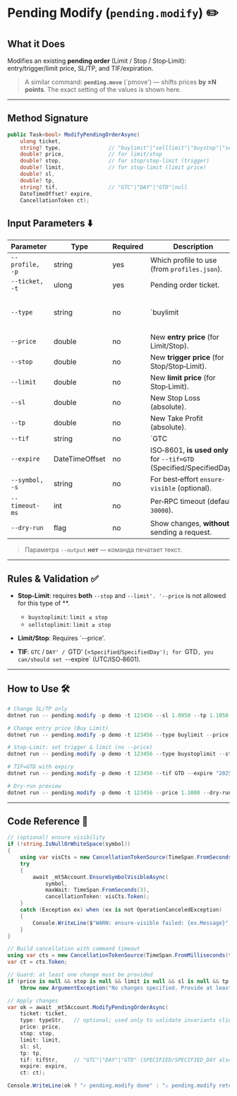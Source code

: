 # Pending Modify (`pending.modify`) ✏️

## What it Does

Modifies an existing **pending order** (Limit / Stop / Stop‑Limit): entry/trigger/limit price, SL/TP, and TIF/expiration.

> A similar command: **`pending.move`** (`pmove') — shifts prices **by ±N points**. The exact setting of the values is shown here.

---
## Method Signature

```csharp
public Task<bool> ModifyPendingOrderAsync(
    ulong ticket,
    string? type,               // "buylimit"|"selllimit"|"buystop"|"sellstop"|"buystoplimit"|"sellstoplimit"|null
    double? price,              // for limit/stop
    double? stop,               // for stop/stop-limit (trigger)
    double? limit,              // for stop-limit (limit price)
    double? sl,
    double? tp,
    string? tif,                // "GTC"|"DAY"|"GTD"|null
    DateTimeOffset? expire,
    CancellationToken ct);
```

## Input Parameters ⬇️

| Parameter       | Type           | Required | Description                                                                 |           |         |          |              |                                              |
| --------------- | -------------- | -------- | --------------------------------------------------------------------------- | --------- | ------- | -------- | ------------ | -------------------------------------------- |
| `--profile, -p` | string         | yes      | Which profile to use (from `profiles.json`).                                |           |         |          |              |                                              |
| `--ticket, -t`  | ulong          | yes      | Pending order ticket.                                                       |           |         |          |              |                                              |
| `--type` | string | no | \`buylimit | selllimit | buystop | sellstop | buystoplimit | sellstoplimit\` (for validating invariants). |
| `--price`       | double | no | New **entry price** (for Limit/Stop).                                     |           |         |          |              |                                              |
| `--stop`        | double | no | New **trigger price** (for Stop/Stop‑Limit).                              |           |         |          |              |                                              |
| `--limit`       | double | no | New **limit price** (for Stop‑Limit).                                     |           |         |          |              |                                              |
| `--sl`          | double         | no       | New Stop Loss (absolute).                                                   |           |         |          |              |                                              |
| `--tp`          | double         | no       | New Take Profit (absolute).                                                 |           |         |          |              |                                              |
| `--tif`         | string         | no       | \`GTC                                                                       | DAY       | GTD\`.  |          |              |                                              |
| `--expire`      | DateTimeOffset | no | ISO‑8601, **is used only** for `--tif=GTD` (Specified/SpecifiedDay). |           |         |          |              |                                              |
| `--symbol, -s` | string | no | For best‑effort `ensure-visible` (optional).                          |           |         |          |              |                                              |
| `--timeout-ms`  | int            | no       | Per‑RPC timeout (default `30000`).                                          |           |         |          |              |                                              |
| `--dry-run`     | flag | no | Show changes, **without** sending a request.                                |           |         |          |              |                                              |

> Параметра `--output` **нет** — команда печатает текст.

---

## Rules & Validation ✅

* **Stop‑Limit**: requires **both** `--stop` and `--limit'. '--price` is not allowed for this type of **.

  * `buystoplimit`: `limit ≤ stop`
  * `sellstoplimit`: `limit ≥ stop`
* **Limit/Stop**: Requires `--price'.
* **TIF**: `GTC` / `DAY' / `GTD' (=`Specified`/`SpecifiedDay'); for `GTD`, you can/should set `--expire` (UTC/ISO‑8601).

---

## How to Use 🛠️

```powershell
# Change SL/TP only
dotnet run -- pending.modify -p demo -t 123456 --sl 1.0950 --tp 1.1050

# Change entry price (Buy Limit)
dotnet run -- pending.modify -p demo -t 123456 --type buylimit --price 1.1000

# Stop‑Limit: set trigger & limit (no --price)
dotnet run -- pending.modify -p demo -t 123456 --type buystoplimit --stop 1.1010 --limit 1.1005

# TIF=GTD with expiry
dotnet run -- pending.modify -p demo -t 123456 --tif GTD --expire "2025-09-01T12:00:00Z"

# Dry‑run preview
dotnet run -- pending.modify -p demo -t 123456 --price 1.1000 --dry-run
```

---

## Code Reference 🧩

```csharp
// (optional) ensure visibility
if (!string.IsNullOrWhiteSpace(symbol))
{
    using var visCts = new CancellationTokenSource(TimeSpan.FromSeconds(3));
    try
    {
        await _mt5Account.EnsureSymbolVisibleAsync(
            symbol,
            maxWait: TimeSpan.FromSeconds(3),
            cancellationToken: visCts.Token);
    }
    catch (Exception ex) when (ex is not OperationCanceledException)
    {
        Console.WriteLine($"WARN: ensure-visible failed: {ex.Message}");
    }
}

// Build cancellation with command timeout
using var cts = new CancellationTokenSource(TimeSpan.FromMilliseconds(timeoutMs ?? 30000));
var ct = cts.Token;

// Guard: at least one change must be provided
if (price is null && stop is null && limit is null && sl is null && tp is null && tif is null && expire is null)
    throw new ArgumentException("No changes specified. Provide at least one flag.");

// Apply changes
var ok = await _mt5Account.ModifyPendingOrderAsync(
    ticket: ticket,
    type: typeStr,   // optional; used only to validate invariants client-side
    price: price,
    stop: stop,
    limit: limit,
    sl: sl,
    tp: tp,
    tif: tifStr,     // "GTC"|"DAY"|"GTD" (SPECIFIED/SPECIFIED_DAY also accepted)
    expire: expire,
    ct: ct);

Console.WriteLine(ok ? "✓ pending.modify done" : "⚠ pending.modify returned false");

```
